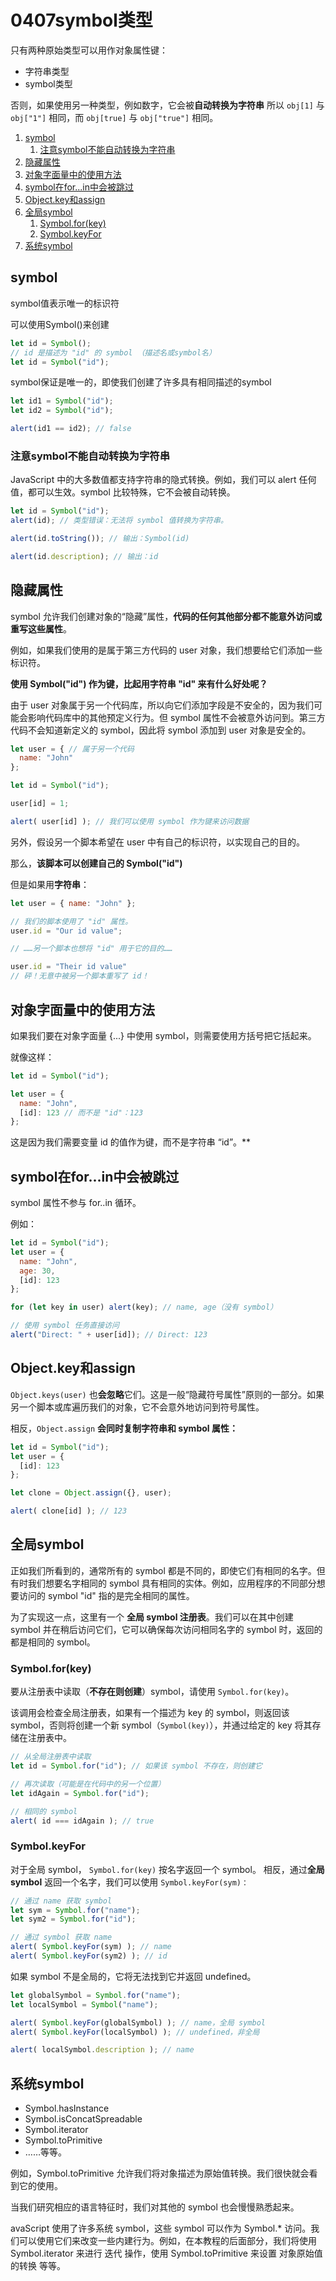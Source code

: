 # 0407symbol类型

只有两种原始类型可以用作对象属性键：
* 字符串类型
* symbol类型

否则，如果使用另一种类型，例如数字，它会被**自动转换为字符串**
所以 `obj[1]` 与 `obj["1"]` 相同，而 `obj[true]` 与 `obj["true"]` 相同。

1. [symbol](#symbol)
   1. [注意symbol不能自动转换为字符串](#注意symbol不能自动转换为字符串)
2. [隐藏属性](#隐藏属性)
3. [对象字面量中的使用方法](#对象字面量中的使用方法)
4. [symbol在for...in中会被跳过](#symbol在forin中会被跳过)
5. [Object.key和assign](#objectkey和assign)
6. [全局symbol](#全局symbol)
   1. [Symbol.for(key)](#symbolforkey)
   2. [Symbol.keyFor](#symbolkeyfor)
7. [系统symbol](#系统symbol)

## symbol
symbol值表示唯一的标识符

可以使用Symbol()来创建
```javascript
let id = Symbol();
// id 是描述为 "id" 的 symbol （描述名或symbol名）
let id = Symbol("id"); 
```

symbol保证是唯一的，即使我们创建了许多具有相同描述的symbol

```javascript
let id1 = Symbol("id");
let id2 = Symbol("id");

alert(id1 == id2); // false
```

### 注意symbol不能自动转换为字符串

JavaScript 中的大多数值都支持字符串的隐式转换。例如，我们可以 alert 任何值，都可以生效。symbol 比较特殊，它不会被自动转换。


```javascript
let id = Symbol("id");
alert(id); // 类型错误：无法将 symbol 值转换为字符串。

alert(id.toString()); // 输出：Symbol(id)

alert(id.description); // 输出：id
```

## 隐藏属性
symbol 允许我们创建对象的“隐藏”属性，**代码的任何其他部分都不能意外访问或重写这些属性**。

例如，如果我们使用的是属于第三方代码的 user 对象，我们想要给它们添加一些标识符。

**使用 Symbol("id") 作为键，比起用字符串 "id" 来有什么好处呢？**

由于 user 对象属于另一个代码库，所以向它们添加字段是不安全的，因为我们可能会影响代码库中的其他预定义行为。但 symbol 属性不会被意外访问到。第三方代码不会知道新定义的 symbol，因此将 symbol 添加到 user 对象是安全的。


```javascript
let user = { // 属于另一个代码
  name: "John"
};

let id = Symbol("id");

user[id] = 1;

alert( user[id] ); // 我们可以使用 symbol 作为键来访问数据
```


另外，假设另一个脚本希望在 user 中有自己的标识符，以实现自己的目的。

那么，**该脚本可以创建自己的 Symbol("id")**


但是如果用**字符串**：

```javascript
let user = { name: "John" };

// 我们的脚本使用了 "id" 属性。
user.id = "Our id value";

// ……另一个脚本也想将 "id" 用于它的目的……

user.id = "Their id value"
// 砰！无意中被另一个脚本重写了 id！
```

## 对象字面量中的使用方法
如果我们要在对象字面量 {...} 中使用 symbol，则需要使用方括号把它括起来。

就像这样：

```javascript
let id = Symbol("id");

let user = {
  name: "John",
  [id]: 123 // 而不是 "id"：123
};
```
这是因为我们需要变量 id 的值作为键，而不是字符串 “id”。**


## symbol在for...in中会被跳过
symbol 属性不参与 for..in 循环。

例如：
```javascript
let id = Symbol("id");
let user = {
  name: "John",
  age: 30,
  [id]: 123
};

for (let key in user) alert(key); // name, age（没有 symbol）

// 使用 symbol 任务直接访问
alert("Direct: " + user[id]); // Direct: 123
```

## Object.key和assign
`Object.keys(user)` 也**会忽略**它们。这是一般“隐藏符号属性”原则的一部分。如果另一个脚本或库遍历我们的对象，它不会意外地访问到符号属性。

相反，`Object.assign` **会同时复制字符串和 symbol 属性：**

```javascript
let id = Symbol("id");
let user = {
  [id]: 123
};

let clone = Object.assign({}, user);

alert( clone[id] ); // 123
```

## 全局symbol
正如我们所看到的，通常所有的 symbol 都是不同的，即使它们有相同的名字。但有时我们想要名字相同的 symbol 具有相同的实体。例如，应用程序的不同部分想要访问的 symbol "id" 指的是完全相同的属性。

为了实现这一点，这里有一个 **全局 symbol 注册表**。我们可以在其中创建 symbol 并在稍后访问它们，它可以确保每次访问相同名字的 symbol 时，返回的都是相同的 symbol。


### Symbol.for(key)
要从注册表中读取（**不存在则创建**）symbol，请使用 `Symbol.for(key)`。

该调用会检查全局注册表，如果有一个描述为 key 的 symbol，则返回该 symbol，否则将创建一个新 symbol（`Symbol(key)`），并通过给定的 key 将其存储在注册表中。

```javascript
// 从全局注册表中读取
let id = Symbol.for("id"); // 如果该 symbol 不存在，则创建它

// 再次读取（可能是在代码中的另一个位置）
let idAgain = Symbol.for("id");

// 相同的 symbol
alert( id === idAgain ); // true
```
### Symbol.keyFor
对于全局 symbol，
`Symbol.for(key)` 按名字返回一个 symbol。
相反，通过**全局 symbol** 返回一个名字，我们可以使用 `Symbol.keyFor(sym)：`

```javascript
// 通过 name 获取 symbol
let sym = Symbol.for("name");
let sym2 = Symbol.for("id");

// 通过 symbol 获取 name
alert( Symbol.keyFor(sym) ); // name
alert( Symbol.keyFor(sym2) ); // id
```

如果 symbol 不是全局的，它将无法找到它并返回 undefined。

```javascript
let globalSymbol = Symbol.for("name");
let localSymbol = Symbol("name");

alert( Symbol.keyFor(globalSymbol) ); // name，全局 symbol
alert( Symbol.keyFor(localSymbol) ); // undefined，非全局

alert( localSymbol.description ); // name
```

## 系统symbol
* Symbol.hasInstance
* Symbol.isConcatSpreadable
* Symbol.iterator
* Symbol.toPrimitive
* ……等等。

例如，Symbol.toPrimitive 允许我们将对象描述为原始值转换。我们很快就会看到它的使用。

当我们研究相应的语言特征时，我们对其他的 symbol 也会慢慢熟悉起来。

avaScript 使用了许多系统 symbol，这些 symbol 可以作为 Symbol.* 访问。我们可以使用它们来改变一些内建行为。例如，在本教程的后面部分，我们将使用 Symbol.iterator 来进行 迭代 操作，使用 Symbol.toPrimitive 来设置 对象原始值的转换 等等。